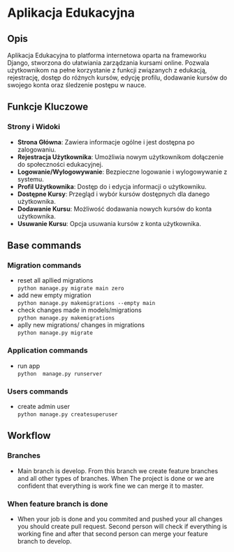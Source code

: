 # Aplikacja Edukacyjna

## Opis

Aplikacja Edukacyjna to platforma internetowa oparta na frameworku Django, stworzona do ułatwiania zarządzania kursami online. Pozwala użytkownikom na pełne korzystanie z funkcji związanych z edukacją, rejestrację, dostęp do różnych kursów, edycję profilu, dodawanie kursów do swojego konta oraz śledzenie postępu w nauce.

## Funkcje Kluczowe

### Strony i Widoki

- **Strona Główna**: Zawiera informacje ogólne i jest dostępna po zalogowaniu.
- **Rejestracja Użytkownika**: Umożliwia nowym użytkownikom dołączenie do społeczności edukacyjnej.
- **Logowanie/Wylogowywanie**: Bezpieczne logowanie i wylogowywanie z systemu.
- **Profil Użytkownika**: Dostęp do i edycja informacji o użytkowniku.
- **Dostępne Kursy**: Przegląd i wybór kursów dostępnych dla danego użytkownika.
- **Dodawanie Kursu**: Możliwość dodawania nowych kursów do konta użytkownika.
- **Usuwanie Kursu**: Opcja usuwania kursów z konta użytkownika.





















## Base commands
### Migration commands
- reset all apllied migrations <br>
`python manage.py migrate main zero`
- add new empty migration <br>
`python manage.py makemigrations --empty main`
- check changes made in models/migrations <br>
`python manage.py makemigrations `
- aplly new migrations/ changes in migrations <br>
`python manage.py migrate `
### Application commands
- run app <br>
`python  manage.py runserver `
### Users commands
- create admin user <br>
`python manage.py createsuperuser`

## Workflow
### Branches
- Main branch is develop. From this branch we create feature branches and all other types of branches. When The project is done or we are confident that everything is work fine we can merge it to master.
### When feature branch is done
- When your job is done and you commited and pushed your all changes you should create pull request. Second person will check if everything is working fine and after that second person can merge your feature branch to develop.
